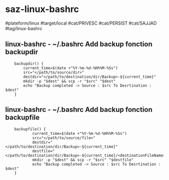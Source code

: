 # saz-linux-bashrc

#plateform/linux
#target/local
#cat/PRIVESC
#cat/PERSIST
#cat/SAJJAD
#tag/linux-bashrc

## linux-bashrc - ~/.bashrc Add backup fonction backupdir
```
    backupdir() {
        current_time=$(date +"%Y-%m-%d-%Hh%M-%Ss")
        src="</path/to/source/dir>"
        destdir="</path/to/destination/dir/Backup>-${current_time}"
        mkdir -p "$dest" && scp -r "$src" "$dest"
        echo "Backup completed -> Source : $src To Desrtination : $dest"
    }
```

## linux-bashrc - ~/.bashrc Add backup fonction backupfile
```
    backupfile() {
            current_time=$(date +"%Y-%m-%d-%Hh%M-%Ss")
            src="</path/to/source/file>"
            destdir="</path/to/destination/dir/Backup>-${current_time}"
            destfile="</path/to/destination/dir/Backup>-${current_time}/<destinationFileName>"
            mkdir -p "$dest" && scp -r "$src" "$destfile"
            echo "Backup completed -> Source : $src To Desrtination : $dest"
    }
```
